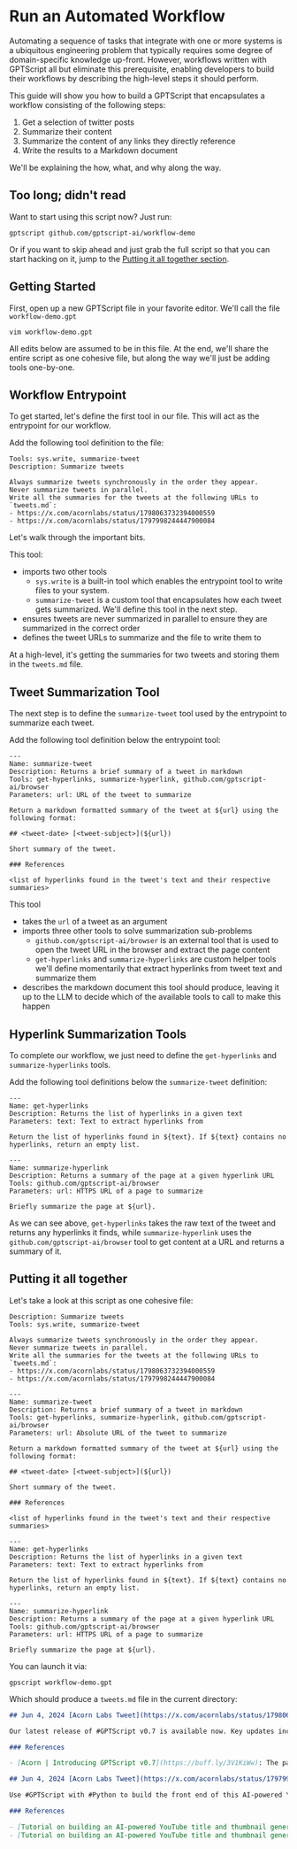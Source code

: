 # Run an Automated Workflow

Automating a sequence of tasks that integrate with one or more systems is a ubiquitous engineering problem that typically requires some degree of domain-specific knowledge up-front. However, workflows written with GPTScript all but eliminate this prerequisite, enabling developers to build their workflows by describing the high-level steps it should perform.

This guide will show you how to build a GPTScript that encapsulates a workflow consisting of the following steps:
1. Get a selection of twitter posts 
2. Summarize their content 
3. Summarize the content of any links they directly reference
4. Write the results to a Markdown document

We'll be explaining the how, what, and why along the way.

## Too long; didn't read

Want to start using this script now? Just run:

```
gptscript github.com/gptscript-ai/workflow-demo
```

Or if you want to skip ahead and just grab the full script so that you can start hacking on it, jump to the [Putting it all together section](workflow#putting-it-all-together).

## Getting Started

First, open up a new GPTScript file in your favorite editor. We'll call the file `workflow-demo.gpt`

```
vim workflow-demo.gpt
```

All edits below are assumed to be in this file. At the end, we'll share the entire script as one cohesive file, but along the way we'll just be adding tools one-by-one.

## Workflow Entrypoint 

To get started, let's define the first tool in our file. This will act as the entrypoint for our workflow.

Add the following tool definition to the file: 

```
Tools: sys.write, summarize-tweet
Description: Summarize tweets

Always summarize tweets synchronously in the order they appear.
Never summarize tweets in parallel.
Write all the summaries for the tweets at the following URLs to `tweets.md`:
- https://x.com/acornlabs/status/1798063732394000559
- https://x.com/acornlabs/status/1797998244447900084
```

Let's walk through the important bits. 

This tool:
- imports two other tools
  - `sys.write` is a built-in tool which enables the entrypoint tool to write files to your system.
  - `summarize-tweet` is a custom tool that encapsulates how each tweet gets summarized. We'll define this tool in the next step.
- ensures tweets are never summarized in parallel to ensure they are summarized in the correct order
- defines the tweet URLs to summarize and the file to write them to

At a high-level, it's getting the summaries for two tweets and storing them in the `tweets.md` file.

## Tweet Summarization Tool

The next step is to define the `summarize-tweet` tool used by the entrypoint to summarize each tweet. 

Add the following tool definition below the entrypoint tool:

```
---
Name: summarize-tweet
Description: Returns a brief summary of a tweet in markdown
Tools: get-hyperlinks, summarize-hyperlink, github.com/gptscript-ai/browser
Parameters: url: URL of the tweet to summarize

Return a markdown formatted summary of the tweet at ${url} using the following format:

## <tweet-date> [<tweet-subject>](${url})

Short summary of the tweet.

### References

<list of hyperlinks found in the tweet's text and their respective summaries>
```

This tool
- takes the `url` of a tweet as an argument
- imports three other tools to solve summarization sub-problems
  - `github.com/gptscript-ai/browser` is an external tool that is used to open the tweet URL in the browser and extract the page content
  - `get-hyperlinks` and `summarize-hyperlinks` are custom helper tools we'll define momentarily that extract hyperlinks from tweet text and summarize them
- describes the markdown document this tool should produce, leaving it up to the LLM to decide which of the available tools to call to make this happen

## Hyperlink Summarization Tools

To complete our workflow, we just need to define the `get-hyperlinks` and `summarize-hyperlinks` tools.

Add the following tool definitions below the `summarize-tweet` definition:

```
---
Name: get-hyperlinks
Description: Returns the list of hyperlinks in a given text
Parameters: text: Text to extract hyperlinks from

Return the list of hyperlinks found in ${text}. If ${text} contains no hyperlinks, return an empty list.

---
Name: summarize-hyperlink
Description: Returns a summary of the page at a given hyperlink URL
Tools: github.com/gptscript-ai/browser
Parameters: url: HTTPS URL of a page to summarize

Briefly summarize the page at ${url}.
```

As we can see above, `get-hyperlinks` takes the raw text of the tweet and returns any hyperlinks it finds, while `summarize-hyperlink`
uses the `github.com/gptscript-ai/browser` tool to get content at a URL and returns a summary of it.

## Putting it all together

Let's take a look at this script as one cohesive file:

```
Description: Summarize tweets
Tools: sys.write, summarize-tweet

Always summarize tweets synchronously in the order they appear.
Never summarize tweets in parallel.
Write all the summaries for the tweets at the following URLs to `tweets.md`:
- https://x.com/acornlabs/status/1798063732394000559
- https://x.com/acornlabs/status/1797998244447900084

---
Name: summarize-tweet
Description: Returns a brief summary of a tweet in markdown
Tools: get-hyperlinks, summarize-hyperlink, github.com/gptscript-ai/browser
Parameters: url: Absolute URL of the tweet to summarize

Return a markdown formatted summary of the tweet at ${url} using the following format:

## <tweet-date> [<tweet-subject>](${url})

Short summary of the tweet.

### References

<list of hyperlinks found in the tweet's text and their respective summaries>

---
Name: get-hyperlinks
Description: Returns the list of hyperlinks in a given text
Parameters: text: Text to extract hyperlinks from

Return the list of hyperlinks found in ${text}. If ${text} contains no hyperlinks, return an empty list.

---
Name: summarize-hyperlink
Description: Returns a summary of the page at a given hyperlink URL
Tools: github.com/gptscript-ai/browser
Parameters: url: HTTPS URL of a page to summarize

Briefly summarize the page at ${url}.
```

You can launch it via:

```
gpscript workflow-demo.gpt
```

Which should produce a `tweets.md` file in the current directory:

```markdown
## Jun 4, 2024 [Acorn Labs Tweet](https://x.com/acornlabs/status/1798063732394000559)

Our latest release of #GPTScript v0.7 is available now. Key updates include OpenAPI v2 support, workspace tools replacement, and a chat history context tool.

### References

- [Acorn | Introducing GPTScript v0.7](https://buff.ly/3V1KiWw): The page is a blog post introducing GPTScript v0.7, highlighting its new features and fixes. Key updates include support for OpenAPI v2, removal and replacement of workspace tools, introduction of a chat history context tool, and several housekeeping changes like defaulting to the gpt-4o model and logging token usage. The post also mentions upcoming features in v0.8 and provides links to related articles and resources.

## Jun 4, 2024 [Acorn Labs Tweet](https://x.com/acornlabs/status/1797998244447900084)

Use #GPTScript with #Python to build the front end of this AI-powered YouTube generator. Part of this series walks you through it all.

### References

- [Tutorial on building an AI-powered YouTube title and thumbnail generator (Part 1)](https://buff.ly/4aGJYCD): Covers setting up the front end with Flask, modifying the script, and creating templates for the front page and result page.
- [Tutorial on building an AI-powered YouTube title and thumbnail generator (Part 2)](https://buff.ly/49MSK1k): Covers the installation and setup of GPTScript, creating a basic script, handling command-line arguments, generating a YouTube title, and generating thumbnails using DALL-E 3.
```
